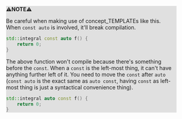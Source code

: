 <div style="margin:2em; background-color: #e0e0e0;">

<strong>⚠️NOTE️️️⚠️</strong>

Be careful when making use of concept_TEMPLATEs like this. When `const auto` is involved, it'll break compilation. 

```c++
std::integral const auto f() {
    return 0;
}
```

The above function won't compile because there's something before the `const`. When a `const` is the left-most thing, it can't have anything further left of it. You need to move the `const` after `auto` (`const auto` is the exact same as `auto const`, having `const` as left-most thing is just a syntactical convenience thing).

```c++
std::integral auto const f() {
    return 0;
}
```
</div>

